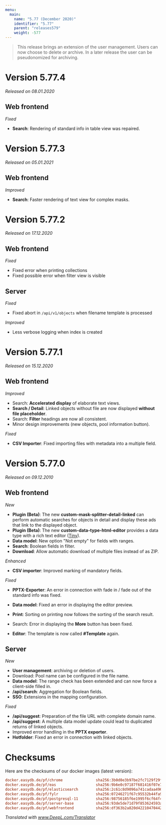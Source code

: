 ```yaml
---
menu:
  main:
    name: "5.77 (December 2020)"
    identifier: "5.77"
    parent: "releases579"
    weight: -577
---
```


> This release brings an extension of the user management. Users can now choose to delete or archive. In a later release the user can be pseudonomized for archiving.

# Version 5.77.4

*Released on 08.01.2020*

## Web frontend

*Fixed*

* **Search**: Rendering of standard info in table view was repaired.

# Version 5.77.3

*Released on 05.01.2021*

## Web frontend

*Improved*

* **Search**: Faster rendering of text view for complex masks.

# Version 5.77.2

*Released on 17.12.2020*

## Web frontend

*Fixed*

* Fixed error when printing collections
* Fixed possible error when filter view is visible

## Server

*Fixed*

* Fixed abort in `/api/v1/objects` when filename template is processed

*Improved*

* Less verbose logging when index is created

# Version 5.77.1

*Released on 15.12.2020*

## Web frontend

*Improved*

* Search: **Accelerated display** of elaborate text views.
* **Search / Detail**: Linked objects without file are now displayed **without file placeholder**.
* Search: **Filter** headings are now all consistent.
* Minor design improvements (new objects, pool information button).

*Fixed*

* **CSV Importer**: Fixed importing files with metadata into a multiple field.

# Version 5.77.0

*Released on 09.12.2010*

## Web frontend

*New*

* **Plugin (Beta)**: The new **custom-mask-splitter-detail-linked** can perform automatic searches for objects in detail and display these ads that link to the displayed object.
* **Plugin (Beta)**: The new **custom-data-type-html-editor** provides a data type with a rich text editor ([Tiny](https://www.tiny.cloud/)).
* **Data model**: New option "Not empty" for fields with ranges.
* **Search**: Boolean fields in filter.
* **Download**: Allow automatic download of multiple files instead of as ZIP.

*Enhanced*

* **CSV importer**: Improved marking of mandatory fields.

*Fixed*

* **PPTX-Exporter**: An error in connection with fade in / fade out of the standard info was fixed.

* **Data model**: Fixed an error in displaying the editor preview.
* **Print**: Sorting on printing now follows the sorting of the search result.
* Search: Error in displaying the **More** button has been fixed.
* **Editor**: The template is now called **#Template** again.

## Server

*New*

* **User management**: archiving or deletion of users.
* Download: Pool name can be configured in the file name.
* **Data model**: The range check has been extended and can now force a client-side filled in.
* **/api/search**: Aggregation for Boolean fields.
* **SSO**: Extensions in the mapping configuration.

*Fixed*

* **/api/suggest**: Preparation of the file URL with complete domain name.
* **/api/suggest**: A multiple data model update could lead to duplicated returns of linked objects.
* Improved error handling in the **PPTX exporter**.
* **Hotfolder**: Fixed an error in connection with linked objects.

# Checksums

Here are the checksums of our docker images (latest version):

```ini
docker.easydb.de/pf/chrome               sha256:3b0d0e3b97be2fc7129f29f56434608f6fcb3a213b2f7cfe042eccd6adbe6d0b
docker.easydb.de/pf/eas                  sha256:9b6e0c97187f681416f07e75e13a5641785f1649d569d5c4e81364fde56535d4
docker.easydb.de/pf/elasticsearch        sha256:2c61c8d9096a741cadaa496861ae13bdc4ce808995710a2849c29e25160350c3
docker.easydb.de/pf/fylr                 sha256:07246271f67c95532b44fa962eabe08eb4d0cf33fa58c96d046dc18d51b8dfc2
docker.easydb.de/pf/postgresql-11        sha256:98756185f6e1995f6cf64f46d1190968f771311967187dd5bf5c433157517290
docker.easydb.de/pf/server-base          sha256:93de5de71d79f853624593a2b62ed9de05d407c820294787eb0ab4efdc20f4cf
docker.easydb.de/pf/webfrontend          sha256:df363b2a820d422104704421bd3766e2e9e2295e3efc9b609aab078aa1a461b6
```

*Translated with www.DeepL.com/Translator*

